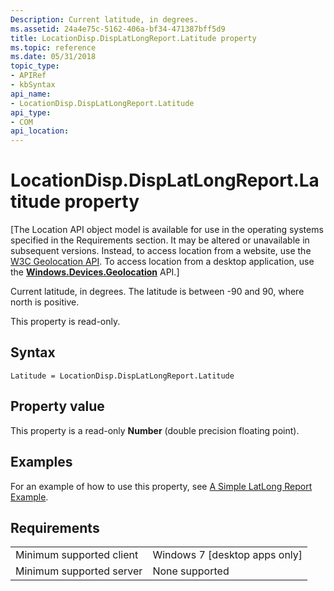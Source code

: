 ```yaml
---
Description: Current latitude, in degrees.
ms.assetid: 24a4e75c-5162-406a-bf34-471387bff5d9
title: LocationDisp.DispLatLongReport.Latitude property
ms.topic: reference
ms.date: 05/31/2018
topic_type: 
- APIRef
- kbSyntax
api_name: 
- LocationDisp.DispLatLongReport.Latitude
api_type: 
- COM
api_location: 
---
```


# LocationDisp.DispLatLongReport.Latitude property

\[The Location API object model is available for use in the operating systems specified in the Requirements section. It may be altered or unavailable in subsequent versions. Instead, to access location from a website, use the [W3C Geolocation API](https://docs.microsoft.com/previous-versions/windows/internet-explorer/ie-developer/samples/gg589513(v=vs.85)). To access location from a desktop application, use the [**Windows.Devices.Geolocation**](https://docs.microsoft.com/uwp/api/Windows.Devices.Geolocation) API.\]

Current latitude, in degrees. The latitude is between -90 and 90, where north is positive.

This property is read-only.

## Syntax


```JScript
Latitude = LocationDisp.DispLatLongReport.Latitude
```



## Property value

This property is a read-only **Number** (double precision floating point).

## Examples

For an example of how to use this property, see [A Simple LatLong Report Example](https://docs.microsoft.com/uwp/api/Windows.Devices.Geolocation).

## Requirements



|                                     |                                            |
|-------------------------------------|--------------------------------------------|
| Minimum supported client<br/> | Windows 7 \[desktop apps only\]<br/> |
| Minimum supported server<br/> | None supported<br/>                  |



 

 





